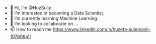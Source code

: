 - 👋 Hi, I’m @HuzSully
- 👀 I’m interested in becoming a Data Scientist.
- 🌱 I’m currently learning Machine Learning.
- 💞️ I’m looking to collaborate on ...
- 📫 How to reach me https://www.linkedin.com/in/huzefa-sulemanji-107606a1/ 

<!---
HuzSully/HuzSully is a ✨ special ✨ repository because its `README.md` (this file) appears on your GitHub profile.
You can click the Preview link to take a look at your changes.
--->
